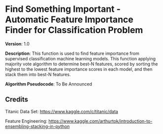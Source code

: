 # Find Something Important - Automatic Feature Importance Finder for Classification Problem

**Version**: 1.0

**Description**: This function is used to find feature importance from supervised classification machine learning models. This function applying majority vote algorithm to determine best-N features, scored by sorting the highest to the lowest feature importance scores in each model, and then stack them into best-N features.

**Algorithm Pseudocode**: To Be Announced

## Credits

Titanic Data Set: https://www.kaggle.com/c/titanic/data

Feature Engineering: https://www.kaggle.com/arthurtok/introduction-to-ensembling-stacking-in-python
